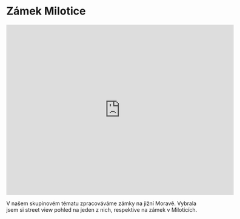 ﻿# Zámek Milotice

<iframe src="https://www.google.com/maps/embed?pb=!4v1522159783264!6m8!1m7!1sU2UldU9dLOP_Y-IY_uY0Aw!2m2!1d48.96003693646695!2d17.13713605576836!3f132.72200327815239!4f6.138052428951866!5f0.7820865974627469" width="600" height="450" frameborder="0" style="border:0" allowfullscreen></iframe>

V našem skupinovém tématu zpracováváme zámky na jižní Moravě. Vybrala jsem si street view pohled na jeden z nich, respektive na zámek v Miloticích.
